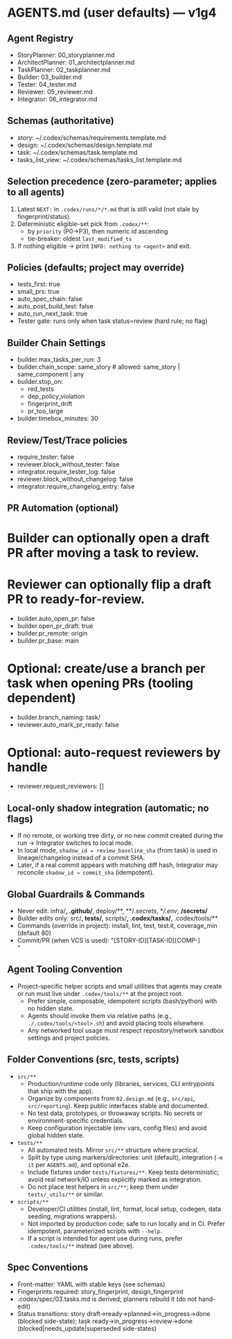 # AGENTS.md (user defaults) — v1g4

## Agent Registry
- StoryPlanner: 00_storyplanner.md
- ArchitectPlanner: 01_architectplanner.md
- TaskPlanner: 02_taskplanner.md
- Builder: 03_builder.md
- Tester: 04_tester.md
- Reviewer: 05_reviewer.md
- Integrator: 06_integrator.md

## Schemas (authoritative)
- story: ~/.codex/schemas/requirements.template.md
- design: ~/.codex/schemas/design.template.md
- task: ~/.codex/schemas/task.template.md
- tasks_list_view: ~/.codex/schemas/tasks_list.template.md

## Selection precedence (zero-parameter; applies to all agents)
1) Latest `NEXT:` in `.codex/runs/*/*.md` that is still valid (not stale by fingerprint/status).
2) Deterministic eligible-set pick from `.codex/**`:
   - by `priority` (P0→P3), then numeric id ascending
   - tie-breaker: oldest `last_modified_ts`
3) If nothing eligible → print `INFO: nothing to <agent>` and exit.

## Policies (defaults; project may override)
- tests_first: true
- small_prs: true
- auto_spec_chain: false
- auto_post_build_test: false
- auto_run_next_task: true
- Tester gate: runs only when task status=review (hard rule; no flag)

## Builder Chain Settings
- builder.max_tasks_per_run: 3
- builder.chain_scope: same_story  # allowed: same_story | same_component | any
- builder.stop_on:
  - red_tests
  - dep_policy_violation
  - fingerprint_drift
  - pr_too_large
- builder.timebox_minutes: 30

## Review/Test/Trace policies
- require_tester: false
- reviewer.block_without_tester: false
- integrator.require_tester_log: false
- reviewer.block_without_changelog: false
- integrator.require_changelog_entry: false

## PR Automation (optional)
# Builder can optionally open a draft PR after moving a task to review.
# Reviewer can optionally flip a draft PR to ready-for-review.
- builder.auto_open_pr: false
- builder.open_pr_draft: true
- builder.pr_remote: origin
- builder.pr_base: main
# Optional: create/use a branch per task when opening PRs (tooling dependent)
- builder.branch_naming: task/<TASK-ID>
- reviewer.auto_mark_pr_ready: false
# Optional: auto-request reviewers by handle
- reviewer.request_reviewers: []

## Local-only shadow integration (automatic; no flags)
- If no remote, or working tree dirty, or no new commit created during the run → Integrator switches to local mode.
- In local mode, `shadow_id = review_baseline_sha` (from task) is used in lineage/changelog instead of a commit SHA.
- Later, if a real commit appears with matching diff hash, Integrator may reconcile `shadow_id → commit_sha` (idempotent).

## Global Guardrails & Commands
- Never edit: infra/**, .github/**, deploy/**, **/*.secrets*, **/.env*, **/secrets/**
- Builder edits only: src/**, tests/**, scripts/**, .codex/tasks/**, .codex/tools/**
- Commands (override in project): install, lint, test, test:it, coverage_min (default 80)
- Commit/PR (when VCS is used): "[STORY-ID][TASK-ID][COMP-<component>] <summary>"

## Agent Tooling Convention
- Project-specific helper scripts and small utilities that agents may create or run must live under `.codex/tools/**` at the project root.
  - Prefer simple, composable, idempotent scripts (bash/python) with no hidden state.
  - Agents should invoke them via relative paths (e.g., `./.codex/tools/<tool>.sh`) and avoid placing tools elsewhere.
  - Any networked tool usage must respect repository/network sandbox settings and project policies.

## Folder Conventions (src, tests, scripts)
- `src/**`
  - Production/runtime code only (libraries, services, CLI entrypoints that ship with the app).
  - Organize by components from `02.design.md` (e.g., `src/api`, `src/reporting`). Keep public interfaces stable and documented.
  - No test data, prototypes, or throwaway scripts. No secrets or environment-specific credentials.
  - Keep configuration injectable (env vars, config files) and avoid global hidden state.
- `tests/**`
  - All automated tests. Mirror `src/**` structure where practical.
  - Split by type using markers/directories: unit (default), integration (`-m it` per `AGENTS.md`), and optional e2e.
  - Include fixtures under `tests/fixtures/**`. Keep tests deterministic; avoid real network/IO unless explicitly marked as integration.
  - Do not place test helpers in `src/**`; keep them under `tests/_utils/**` or similar.
- `scripts/**`
  - Developer/CI utilities (install, lint, format, local setup, codegen, data seeding, migrations wrappers).
  - Not imported by production code; safe to run locally and in CI. Prefer idempotent, parameterized scripts with `--help`.
  - If a script is intended for agent use during runs, prefer `.codex/tools/**` instead (see above).

## Spec Conventions
- Front-matter: YAML with stable keys (see schemas)
- Fingerprints required: story_fingerprint, design_fingerprint
- .codex/spec/03.tasks.md is derived; planners rebuild it (do not hand-edit)
- Status transitions: story draft→ready→planned→in_progress→done (blocked side-state); task ready→in_progress→review→done (blocked|needs_update|superseded side-states)
